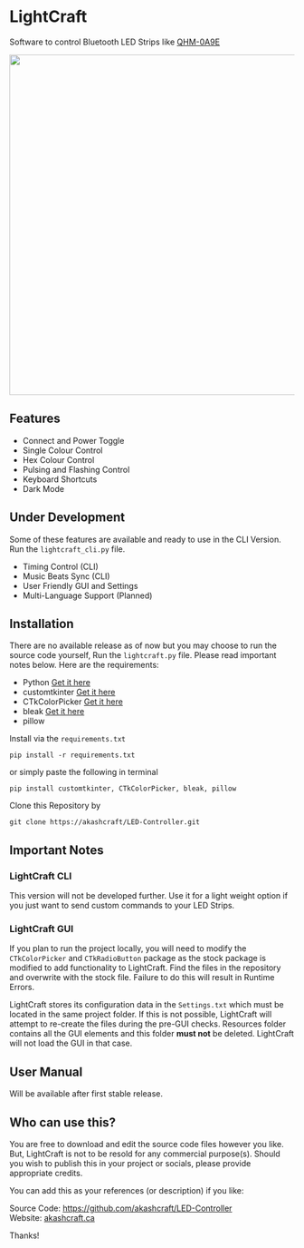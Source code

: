 # LightCraft
Software to control Bluetooth LED Strips like [QHM-0A9E](https://a.co/d/eOTiWzj)

<img width=600px src="https://github.com/user-attachments/assets/72c854c2-6485-4da2-8bf7-1130b5a3c0c8">

## Features
- Connect and Power Toggle
- Single Colour Control
- Hex Colour Control
- Pulsing and Flashing Control
- Keyboard Shortcuts
- Dark Mode

## Under Development
Some of these features are available and ready to use in the CLI Version. Run the `lightcraft_cli.py` file.
- Timing Control (CLI)
- Music Beats Sync (CLI)
- User Friendly GUI and Settings
- Multi-Language Support (Planned)

## Installation
There are no available release as of now but you may choose to run the source code yourself, Run the `lightcraft.py` file. Please read important notes below. Here are the requirements:

- Python [Get it here](https://www.python.org/downloads/release/)
- customtkinter [Get it here](https://github.com/TomSchimansky/CustomTkinter)
- CTkColorPicker [Get it here](https://github.com/Akascape/CTkColorPicker)
- bleak [Get it here](https://github.com/hbldh/bleak)
- pillow
  
Install via the `requirements.txt`
```
pip install -r requirements.txt
```
or simply paste the following in terminal
```
pip install customtkinter, CTkColorPicker, bleak, pillow
```
Clone this Repository by
```
git clone https://akashcraft/LED-Controller.git
```

## Important Notes
### LightCraft CLI
This version will not be developed further. Use it for a light weight option if you just want to send custom commands to your LED Strips.

### LightCraft GUI
If you plan to run the project locally, you will need to modify the `CTkColorPicker` and `CTkRadioButton` package as the stock package is modified to add functionality to LightCraft. Find the files in the repository and overwrite with the stock file. Failure to do this will result in Runtime Errors.

LightCraft stores its configuration data in the `Settings.txt` which must be located in the same project folder. If this is not possible, LightCraft will attempt to re-create the files during the pre-GUI checks. Resources folder contains all the GUI elements and this folder **must not** be deleted. LightCraft will not load the GUI in that case.

## User Manual
Will be available after first stable release.

## Who can use this?
You are free to download and edit the source code files however you like. But, LightCraft is not to be resold for any commercial purpose(s).
Should you wish to publish this in your project or socials, please provide appropriate credits.

You can add this as your references (or description) if you like:

Source Code: https://github.com/akashcraft/LED-Controller<br>
Website: [akashcraft.ca](https://akashcraft.ca)

Thanks!
